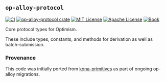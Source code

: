 ## `op-alloy-protocol`

<a href="https://github.com/alloy-rs/op-alloy/actions/workflows/ci.yml"><img src="https://github.com/alloy-rs/op-alloy/actions/workflows/ci.yml/badge.svg?label=ci" alt="CI"></a>
<a href="https://crates.io/crates/op-alloy-protocol"><img src="https://img.shields.io/crates/v/op-alloy-protocol.svg" alt="op-alloy-protocol crate"></a>
<a href="https://github.com/alloy-rs/op-alloy/blob/main/LICENSE-MIT"><img src="https://img.shields.io/badge/License-MIT-d1d1f6.svg?label=license&labelColor=2a2f35" alt="MIT License"></a>
<a href="https://github.com/alloy-rs/op-alloy/blob/main/LICENSE-APACHE"><img src="https://img.shields.io/badge/License-APACHE-d1d1f6.svg?label=license&labelColor=2a2f35" alt="Apache License"></a>
<a href="https://alloy-rs.github.io/op-alloy"><img src="https://img.shields.io/badge/Book-854a15?logo=mdBook&labelColor=2a2f35" alt="Book"></a>


Core protocol types for Optimism.

These include types, constants, and methods for derivation as well as batch-submission.

### Provenance

This code was initially ported from [kona-primitives] as part of ongoing op-alloy migrations.

[kona-primitives]: https://github.com/ethereum-optimism/kona/tree/main/crates/kona-primitives
